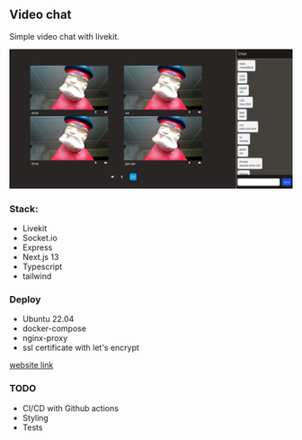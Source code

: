 ## Video chat
Simple video chat with livekit.

![alt videochat image](https://github.com/Qraree/assets/blob/main/chat.jpg)

### Stack:
- Livekit
- Socket.io
- Express
- Next.js 13
- Typescript
- tailwind

### Deploy
- Ubuntu 22.04
- docker-compose
- nginx-proxy
- ssl certificate with let's encrypt

[website link](dddsqrt-videochat.ru)

### TODO
- CI/CD with Github actions
- Styling
- Tests
